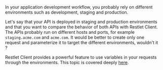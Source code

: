 In your application development workflow, you probably rely on different environments such as development, staging and production.

Let's say that your API is deployed in staging and production environments and that you want to compare the behavior of both APIs with Restlet Client.
The APIs probably run on different hosts and ports, for example `staging.acme.com` and `acme.com`.
It would be better to create only one request and parameterize it to target the different environments, wouldn't it ?

Restlet Client provides a powerful feature to use variables in your requests through the environments.
This topic is covered deeply [here](../test/make-your-requests-and-assertions-dynamic/environments).
